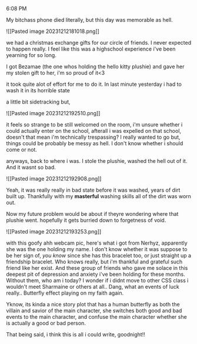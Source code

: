 
6:08 PM

My bitchass phone died literally, but this day was memorable as hell.

![[Pasted image 20231212181018.png]]

we had a christmas exchange gifts for our circle of friends. I never expected to happen really. I feel like this was a highschool experience i've been yearning for so long.

I got Bezamae (the one whos holding the hello kitty plushie) and gave her my stolen gift to her, i'm so proud of it<3

it took quite alot of effort for me to do it. In last minute yesterday i had to wash it in its horrible state


a little bit sidetracking but,

![[Pasted image 20231212192510.png]]

it feels so strange to be still welcomed on the room, i'm unsure whether i could actually enter on the school, afterall i was expelled on that school, doesn't that mean i'm technically trespassing? I really wanted to go but, things could be probably be messy as hell. I don't know whether i should come or not. 


anyways, back to where i was. I stole the plushie, washed the hell out of it. And it wasnt so bad.

![[Pasted image 20231212192908.png]]


Yeah, it was really really in bad state before it was washed, years of dirt built up. Thankfully with my **masterful** washing skills all of the dirt was worn out.

Now my future problem would be about if theyre wondering where that plushie went. hopefully it gets burried down to forgetness of void.

![[Pasted image 20231212193253.png]]

with this goofy ahh webcam pic, here's what i got from Nerhyz, apparently she was the one holding my name. I don't know whether it was suppose to be her sign of, *you know* since she has this bracelet too, or just straight up a friendship bracelet. Who knows really, but i'm thankful and grateful such friend like her exist. And these group of friends who gave me solace in this deepest pit of depression and anxiety i've been holding for these months. Without them, who am i today? I wonder if i didnt move to other CSS class i wouldn't meet Sharmaine or others at all.. Dang, what an events of luck really.. Butterfly effect playing on my faith again.

Yknow, its kinda a nice story plot that has a human butterfly as both the villain and savior of the main character, she switches both good and bad events to the main character, and confuse the main character whether she is actually a good or bad person.

That being said, i think this is all i could write, goodnight!!














